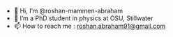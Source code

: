 - 👋 Hi, I’m @roshan-mammen-abraham
- 👀 I’m a PhD student in physics at OSU, Stillwater
- 📫 How to reach me : roshan.abraham91@gmail.com

<!---
roshan-mammen-abraham/roshan-mammen-abraham is a ✨ special ✨ repository because its `README.md` (this file) appears on your GitHub profile.
You can click the Preview link to take a look at your changes.
--->
